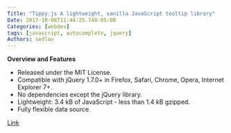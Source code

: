 ```yaml
---
Title: "Tippy.js A lightweight, vanilla JavaScript tooltip library"
Date: 2017-10-06T11:44:25.748-05:00
Categories: [webdev]
tags: [javascript, autocomplete, jquery]
Authors: sedlav
---
```


**Overview and Features**

* Released under the MIT License.
* Compatible with jQuery 1.7.0+ in Firefox, Safari, Chrome, Opera, Internet Explorer 7+.
* No dependencies except the jQuery library.
* Lightweight: 3.4 kB of JavaScript - less than 1.4 kB gzipped.
* Fully flexible data source.

[Link](https://goodies.pixabay.com/jquery/auto-complete/demo.html)
